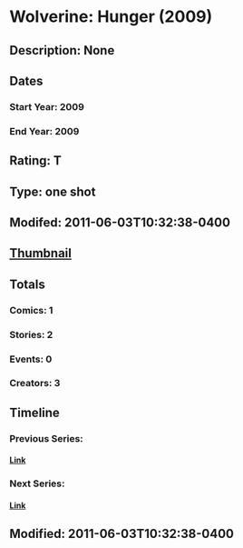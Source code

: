 # Wolverine: Hunger (2009)
## Description: None
## Dates
### Start Year: 2009
### End Year: 2009
## Rating: T
## Type: one shot
## Modifed: 2011-06-03T10:32:38-0400
## [Thumbnail](http://i.annihil.us/u/prod/marvel/i/mg/a/e0/4bb4b520aba13.jpg)
## Totals
### Comics: 1
### Stories: 2
### Events: 0
### Creators: 3
## Timeline
### Previous Series: 
#### [Link]()
### Next Series: 
#### [Link]()
## Modified: 2011-06-03T10:32:38-0400